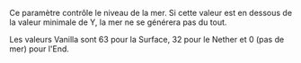 Ce paramètre contrôle le niveau de la mer. Si cette valeur est en dessous de la valeur minimale de Y, la mer ne se générera pas du tout.

Les valeurs Vanilla sont 63 pour la Surface, 32 pour le Nether et 0 (pas de mer) pour l'End.